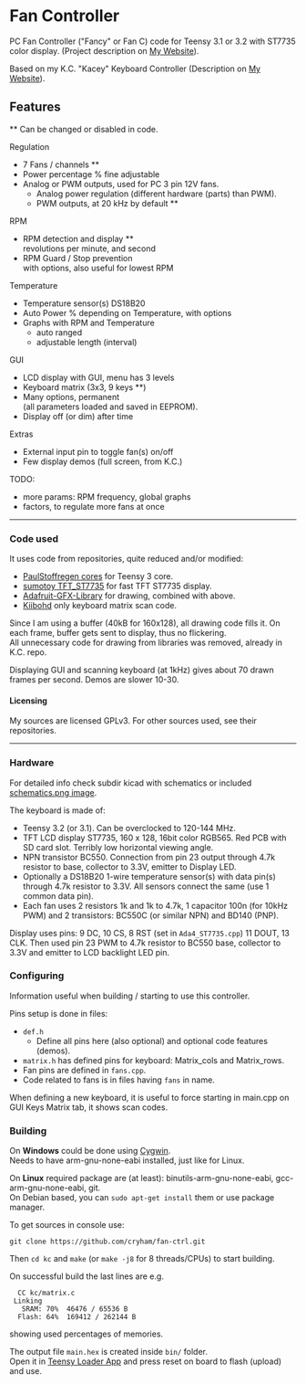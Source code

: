 Fan Controller
==============

PC Fan Controller ("Fancy" or Fan C) code for Teensy 3.1 or 3.2 with ST7735 color display. (Project description on [My Website](https://cryham.tuxfamily.org/portfolio/2021-fan-controller/)).

Based on my K.C. "Kacey" Keyboard Controller (Description on [My Website](https://cryham.tuxfamily.org/portfolio/2018-k-c-controller)).


## Features

** Can be changed or disabled in code.

Regulation
* 7 Fans / channels **
* Power percentage % fine adjustable
* Analog or PWM outputs, used for PC 3 pin 12V fans.
  * Analog power regulation (different hardware (parts) than PWM).
  * PWM outputs, at 20 kHz by default **

RPM
* RPM detection and display **  
revolutions per minute, and second
* RPM Guard / Stop prevention  
with options, also useful for lowest RPM

Temperature
* Temperature sensor(s) DS18B20
* Auto Power % depending on Temperature, with options
* Graphs with RPM and Temperature
  * auto ranged
  * adjustable length (interval)

GUI
* LCD display with GUI, menu has 3 levels
* Keyboard matrix (3x3, 9 keys **)
* Many options, permanent  
(all parameters loaded and saved in EEPROM).
* Display off (or dim) after time

Extras
* External input pin to toggle fan(s) on/off
* Few display demos (full screen, from K.C.)

TODO:
* more params: RPM frequency, global graphs
* factors, to regulate more fans at once

---

### Code used

It uses code from repositories, quite reduced and/or modified:
* [PaulStoffregen cores](https://github.com/PaulStoffregen/cores/tree/master/teensy3) for Teensy 3 core.
* [sumotoy TFT_ST7735](https://github.com/sumotoy/TFT_ST7735/tree/1.0p1) for fast TFT ST7735 display.
* [Adafruit-GFX-Library](https://github.com/adafruit/Adafruit-GFX-Library) for drawing, combined with above.
* [Kiibohd](https://github.com/kiibohd/controller) only keyboard matrix scan code.

Since I am using a buffer (40kB for 160x128), all drawing code fills it. On each frame, buffer gets sent to display, thus no flickering.  
All unnecessary code for drawing from libraries was removed, already in K.C. repo.

Displaying GUI and scanning keyboard (at 1kHz) gives about 70 drawn frames per second. Demos are slower 10-30.

#### Licensing

My sources are licensed GPLv3. For other sources used, see their repositories.

---

### Hardware

For detailed info check subdir kicad with schematics or included [schematics.png image](https://raw.githubusercontent.com/cryham/fan-ctrl/main/schematics.png).

The keyboard is made of:
* Teensy 3.2 (or 3.1). Can be overclocked to 120-144 MHz.
* TFT LCD display ST7735, 160 x 128, 16bit color RGB565. Red PCB with SD card slot. Terribly low horizontal viewing angle.
* NPN transistor BC550. Connection from pin 23 output through 4.7k resistor to base, collector to 3.3V, emitter to Display LED.
* Optionally a DS18B20 1-wire temperature sensor(s) with data pin(s) through 4.7k resistor to 3.3V. All sensors connect the same (use 1 common data pin).
* Each fan uses 2 resistors 1k and 1k to 4.7k, 1 capacitor 100n (for 10kHz PWM) and 2 transistors: BC550C (or similar NPN) and BD140 (PNP).

Display uses pins: 9 DC, 10 CS, 8 RST (set in `Ada4_ST7735.cpp`) 11 DOUT, 13 CLK.
Then used pin 23 PWM to 4.7k resistor to BC550 base, collector to 3.3V and emitter to LCD backlight LED pin.

### Configuring

Information useful when building / starting to use this controller.

Pins setup is done in files:
* `def.h`
  * Define all pins here (also optional) and optional code features (demos).
* `matrix.h` has defined pins for keyboard: Matrix_cols and Matrix_rows.
* Fan pins are defined in `fans.cpp`.
* Code related to fans is in files having `fans` in name.

When defining a new keyboard, it is useful to force starting in main.cpp on GUI Keys Matrix tab, it shows scan codes.

### Building

On **Windows** could be done using [Cygwin](https://www.cygwin.com/).  
Needs to have arm-gnu-none-eabi installed, just like for Linux.

On **Linux** required package are (at least): binutils-arm-gnu-none-eabi, gcc-arm-gnu-none-eabi, git.  
On Debian based, you can `sudo apt-get install` them or use package manager.


To get sources in console use:
```
git clone https://github.com/cryham/fan-ctrl.git
```
Then `cd kc` and `make` (or `make -j8` for 8 threads/CPUs) to start building.

On successful build the last lines are e.g.
```
  CC kc/matrix.c
 Linking 
   SRAM: 70%  46476 / 65536 B
  Flash: 64%  169412 / 262144 B
```
showing used percentages of memories.

The output file `main.hex` is created inside `bin/` folder.  
Open it in [Teensy Loader App](https://www.pjrc.com/teensy/loader.html) and press reset on board to flash (upload) and use.
